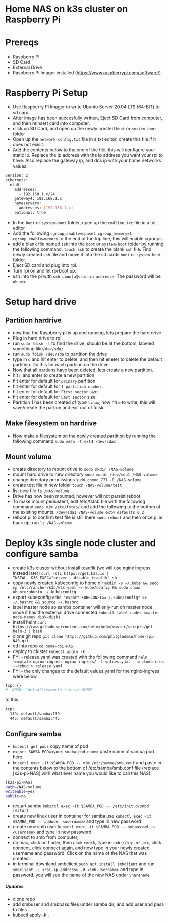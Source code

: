 # Home NAS on k3s cluster on Raspberry Pi

# Prereqs
- Raspberry Pi
- SD Card
- External Drive
- Raspberry Pi Imager installed (https://www.raspberrypi.com/software/)

# Raspberry Pi Setup
- Use Raspberry Pi Imager to write Ubuntu Server 20.04 LTS (64-BIT) to sd card
- After image has been succesfully written, Eject SD Card from computer, and then reinsert card into computer.
- click on SD Card, and open up the newly created `boot` or `system-boot` folder
- Open up the `network-config.txt` file in a txt editor, create this file if it does not exisit.
- Add the contents below to the end of the file, this will configure your static ip. Replace the ip address with the ip address you want your rpi to have. Also replace the gateway ip, and dns ip with your home networks values.

```bash
version: 2
ethernets:
  eth0:
    addresses:
      - 192.168.1.x/24
    gateway4: 192.168.1.x
    nameservers:
      addresses: [192.168.1.x]
    optional: true
```

- In the `boot`  or `system-boot` folder, open up the `cmdline.txt` file in a txt editor
- Add the following `cgroup_enable=cpuset cgroup_memory=1 cgroup_enable=memory` to the end of the top line, this will enable cgroups
- add a blank file named `ssh` into the `boot` or `system-boot` folder by running the following command. `touch ssh` to create the blank `ssh` file. Find newly created `ssh` file and move it into the sd cards `boot` or `system-boot` folder.
- Eject SD card and plug into rpi.
- Turn rpi on and let rpi boot up.
- ssh into the pi with `ssh ubuntu@<rpi-ip-address>`. The password will be `ubuntu`

# Setup hard drive
## Partition hardrive
- now that the Raspberry pi is up and running, lets prepare the hard drive
- Plug in hard drive to rpi.
- run `sudo fdisk -l` to find the drive, should be at the bottom, labeled something like`/dev/sda/`
- run `sudo fdisk /dev/sda` to partition the drive
- type in `d` and hit enter to delete, and then hit eneter to delete the default partition. Do this for each partiion on the drive.
- Now that all partions have been deleted, lets create a new partition.
- hit `n` and enter to create a new partition
- hit enter for default for `primary` partition
- hit enter for default for `1 partition number`.
- hit enter for default for `First sector` size.
- hit enter for default for `Last sector` size.
- Partition 1 has been created of type `linux`, now hit `w` to write, this will save/create the partion and exit out of fdisk.

## Make filesystem on hardrive
- Now make a filesystem on the newly created partition by running the following command `sudo mkfs -t ext4 /dev/sda1`

## Mount volume
- create directory to mount drive to `sudo mkdir /NAS-volume`
- mount hard drive to new directory `sudo mount /dev/sda1 /NAS-volume`
- change directory permissions `sudo chmod 777 -R /NAS-volume`
- create test file in new folder `touch /NAS-volume/test`
- list new file `ls /NAS-volume`
- Drive has now been mounted, however will not persist reboot.
- To make mount perisistent, edit /etc/fstab file with the following command `sudo vim /etc/fstab/` and add the following to the bottom of the existing mounts. `/dev/sda1 /NAS-volume ext4 defaults 0 2`
- reboot pi to confirm test file is still there `sudo reboot` and then once pi is back up, run `ls /NAS-volume`


# Deploy k3s single node cluster and configure samba
- create k3s cluster without install teaefik (we will use nginx ingress instead later) `curl -sfL https://get.k3s.io | INSTALL_K3S_EXEC="server --disable traefik" sh`
- copy newly created kubeconfig to home dir `mkdir -p ~/.kube && sudo cp /etc/rancher/k3s/k3s.yaml ~/.kube/config && sudo chown ubuntu:ubuntu ~/.kube/config`
- export kubeconfig `echo "export KUBECONFIG=~/.kube/config" >> ~/.bashrc && source ~/.bashrc`
- label master node so samba container will only run on master node since it has the external drive connected `kubectl label nodes <master-node-name> disk=disk1`
- install helm `curl https://raw.githubusercontent.com/helm/helm/master/scripts/get-helm-3 | bash`
- clone git repo `git clone https://github.com/philgladman/home-rpi-NAS.git`
- cd into repo `cd home-rpi-NAS`
- deploy to cluster `kubectl apply -k .`
- FYI - release.yaml was created with the following command `helm template nginx-ingress nginx-ingress/ -f values.yaml --include-crds --debug > release.yaml`
- FYI - the only changes to the default values.yaml for the nginx-ingress were below
```bash
tcp: {}
#  8080: "default/example-tcp-svc:9000"
```
to this
```bash
tcp: 
  139: default/samba:139
  445: default/samba:445
```

## Configure samba
- `kubectl get pods` copy name of pod
- `export SAMBA_POD=<your-smaba-pod-name>` paste name of samba pod here
- `kubectl exec -it $SAMBA_POD -- vim /etc/samba/smb.conf` and paste in the contents below to the bottom of /etc/samba/smb.conf file (replace [k3s-pi-NAS] with what ever name you would like to call this NAS).

```bash
[k3s-pi-NAS]
path=/NAS-volume
writeable=yes
public=no
```

- restart samba `kubectl exec -it $SAMBA_POD -- /etc/init.d/smbd restart`
- create new linux user in container for samba use `kubectl exec -it $SAMBA_POD -- adduser <username>` and type in new password
- create new smb user `kubectl exec -it $SAMBA_POD -- smbpasswd -a <username>` and type in new password
- connect to smb from computer,
- on mac, click on finder, then click `cmd+k`, type in `smb://<ip-of-pi>`, click connect, click connect again, and now type in your newly created username and password. Click on the name of the NAS that was created.
- in terminal downland smbclient `sudo apt install smbclient` and run `smbclient -L <rpi-ip-address> -U <smb-username>` and type in password. you will see the name of the new NAS under `Sharename`.


##### Updates
- clone repo
- add smbuser and smbpass files under samba dir, and add user and pass to files
- kubectl apply -k .
